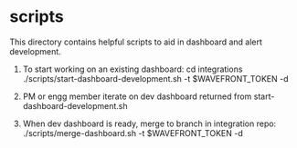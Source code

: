 # scripts

This directory contains helpful scripts to aid in dashboard and alert development.

1. To start working on an existing dashboard:
cd integrations
./scripts/start-dashboard-development.sh  -t $WAVEFRONT_TOKEN -d <dasboard url>

2. PM or engg member iterate on dev dashboard returned from start-dashboard-development.sh

3. When dev dashboard is ready, merge to branch in integration repo:
./scripts/merge-dashboard.sh  -t $WAVEFRONT_TOKEN -d <dasboard url>